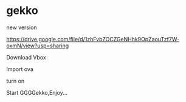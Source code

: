 # gekko

new version

https://drive.google.com/file/d/1zhFvbZOCZGeNHhk9OpZaouTzf7W-oxmN/view?usp=sharing

Download Vbox

Import ova

turn on

Start GGGGekko,Enjoy...
